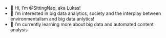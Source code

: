 - 👋 Hi, I’m @SittingNap, aka Lukas!
- 👀 I’m interested in big data analytics, society and the interplay between environmentalism and big data anlytics!
- 🌱 I’m currently learning more about big data and automated content analysis

<!---
SittingNap/SittingNap is a ✨ special ✨ repository because its `README.md` (this file) appears on your GitHub profile.
You can click the Preview link to take a look at your changes.
--->
